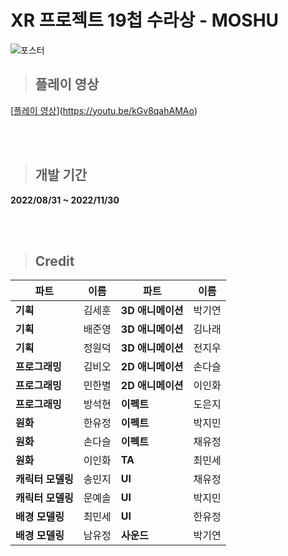 # XR 프로젝트 19첩 수라상 - MOSHU

![포스터](https://user-images.githubusercontent.com/20338405/204439199-464c818d-1dd1-4625-b11b-48c576f9ee66.png)

>## 플레이 영상

[[플레이 영상](https://img.youtube.com/vi/kGv8qahAMAo/maxresdefault.jpg)](https://youtu.be/kGv8qahAMAo)

<br><br>
>## 개발 기간
**2022/08/31 ~ 2022/11/30**

<br><br>
>## Credit
| 파트 | 이름 | 파트 | 이름 | 
|---|---|---|---|
| **기획** | 김세훈 | **3D 애니메이션** | 박기연 |
| **기획** | 배준영 | **3D 애니메이션** | 김나래 |
| **기획** | 정원덕 | **3D 애니메이션** | 전지우 |
| **프로그래밍** | 김비오 | **2D 애니메이션** | 손다슬 |
| **프로그래밍** | 민한별 | **2D 애니메이션** | 이인화 |
| **프로그래밍** | 방석현 | **이펙트** | 도은지 |
| **원화** | 한유정 | **이펙트** | 박지민 |
| **원화** | 손다슬 | **이펙트** | 채유정 |
| **원화** | 이인화 | **TA** | 최민세 |
| **캐릭터 모델링** | 송민지 | **UI** | 채유정 |
| **캐릭터 모델링** | 문예솔 | **UI** | 박지민 |
| **배경 모델링** | 최민세 | **UI** | 한유정 |
| **배경 모델링** | 남유정 | **사운드** | 박기연 |
